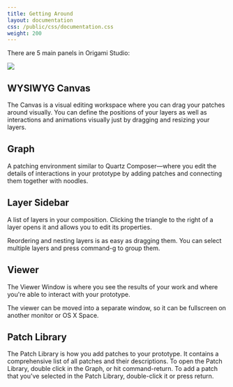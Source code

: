 ```yaml
---
title: Getting Around
layout: documentation
css: /public/css/documentation.css
weight: 200
---
```


There are 5 main panels in Origami Studio:

<img src="{{ site.baseurl}}/public/images/studio-ui.png" style="max-width:500px; height:auto; max-height:600px;" />

<h2 class='studio-soon'>WYSIWYG Canvas</h4>

The Canvas is a visual editing workspace where you can drag your patches around visually. You can define the positions of your layers as well as interactions and animations visually just by dragging and resizing your layers.

## Graph

A patching environment similar to Quartz Composer&mdash;where you edit the details of interactions in your prototype by adding patches and connecting them together with noodles.

<h2 class="studio">Layer Sidebar</h2>

A list of layers in your composition. Clicking the triangle to the right of a layer opens it and allows you to edit its properties.

Reordering and nesting layers is as easy as dragging them. You can select multiple layers and press command-g to group them.

## Viewer

The Viewer Window is where you see the results of your work and where you're able to interact with your prototype.

The viewer can be moved into a separate window, so it can be fullscreen on another monitor or OS X Space.

## Patch Library

The Patch Library is how you add patches to your prototype. It contains a comprehensive list of all patches and their descriptions. To open the Patch Library, double click in the Graph, or hit command-return. To add a patch that you've selected in the Patch Library, double-click it or press return.
